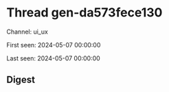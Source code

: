 # Thread gen-da573fece130
Channel: ui_ux

First seen: 2024-05-07 00:00:00

Last seen: 2024-05-07 00:00:00

## Digest


